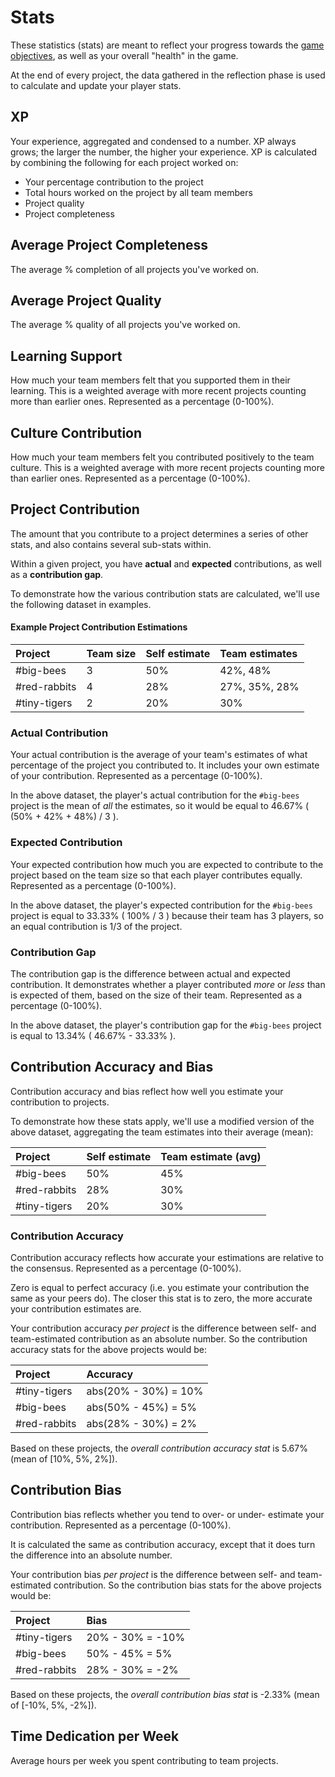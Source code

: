 # Stats

These statistics (stats) are meant to reflect your progress towards the [game objectives][game-objectives], as well as your overall "health" in the game.

At the end of every project, the data gathered in the reflection phase is used to calculate and update your player stats.

## XP

Your experience, aggregated and condensed to a number. XP always grows; the larger the number, the higher your experience. XP is calculated by combining the following for each project worked on:

- Your percentage contribution to the project
- Total hours worked on the project by all team members
- Project quality
- Project completeness

## Average Project Completeness

The average % completion of all projects you've worked on.

## Average Project Quality

The average % quality of all projects you've worked on.

## Learning Support

How much your team members felt that you supported them in their learning. This is a weighted average with more recent projects counting more than earlier ones. Represented as a percentage (0-100%).

## Culture Contribution

How much your team members felt you contributed positively to the team culture. This is a weighted average with more recent projects counting more than earlier ones. Represented as a percentage (0-100%).

## Project Contribution

The amount that you contribute to a project determines a series of other stats, and also contains several sub-stats within.

Within a given project, you have **actual** and **expected** contributions, as well as a **contribution gap**.

To demonstrate how the various contribution stats are calculated, we'll use the following dataset in examples.

#### Example Project Contribution Estimations

| Project      | Team size | Self estimate | Team estimates |
|:-------------|:----------|:--------------|:---------------|
| #big-bees    | 3         | 50%           | 42%, 48%       |
| #red-rabbits | 4         | 28%           | 27%, 35%, 28%  |
| #tiny-tigers | 2         | 20%           | 30%            |

### Actual Contribution

Your actual contribution is the average of your team's estimates of what percentage of the project you contributed to. It includes your own estimate of your contribution. Represented as a percentage (0-100%).

In the above dataset, the player's actual contribution for the `#big-bees` project is the mean of _all_ the estimates, so it would be equal to 46.67% ( (50% + 42% + 48%) / 3 ).

### Expected Contribution

Your expected contribution how much you are expected to contribute to the project based on the team size so that each player contributes equally. Represented as a percentage (0-100%).

In the above dataset, the player's expected contribution for the `#big-bees` project is equal to 33.33% ( 100% / 3 ) because their team has 3 players, so an equal contribution is 1/3 of the project.

### Contribution Gap

The contribution gap is the difference between actual and expected contribution. It demonstrates whether a player contributed _more_ or _less_ than is expected of them, based on the size of their team. Represented as a percentage (0-100%).

In the above dataset, the player's contribution gap for the `#big-bees` project is equal to 13.34% ( 46.67% - 33.33% ).

## Contribution Accuracy and Bias

Contribution accuracy and bias reflect how well you estimate your contribution to projects.

To demonstrate how these stats apply, we'll use a modified version of the above dataset, aggregating the team estimates into their average (mean):

| Project      | Self estimate | Team estimate (avg) |
|:-------------|:--------------|:--------------------|
| #big-bees    | 50%           | 45%                 |
| #red-rabbits | 28%           | 30%                 |
| #tiny-tigers | 20%           | 30%                 |

### Contribution Accuracy

Contribution accuracy reflects how accurate your estimations are relative to the consensus. Represented as a percentage (0-100%).

Zero is equal to perfect accuracy (i.e. you estimate your contribution the same as your peers do). The closer this stat is to zero, the more accurate your contribution estimates are.

Your contribution accuracy _per project_ is the difference between self- and team-estimated contribution as an absolute number. So the contribution accuracy stats for the above projects would be:

| Project      | Accuracy             |
|:-------------|:---------------------|
| #tiny-tigers | abs(20% - 30%) = 10% |
| #big-bees    | abs(50% - 45%) = 5%  |
| #red-rabbits | abs(28% - 30%) = 2%  |

Based on these projects, the _overall contribution accuracy stat_ is 5.67% (mean of [10%, 5%, 2%]).

## Contribution Bias

Contribution bias reflects whether you tend to over- or under- estimate your contribution. Represented as a percentage (0-100%).

It is calculated the same as contribution accuracy, except that it does turn the difference into an absolute number.

Your contribution bias _per project_ is the difference between self- and team-estimated contribution. So the contribution bias stats for the above projects would be:

| Project      | Bias             |
|:-------------|:-----------------|
| #tiny-tigers | 20% - 30% = -10% |
| #big-bees    | 50% - 45% = 5%   |
| #red-rabbits | 28% - 30% = -2%  |

Based on these projects, the _overall contribution bias stat_ is -2.33% (mean of [-10%, 5%, -2%]).

## Time Dedication per Week

Average hours per week you spent contributing to team projects.

[game-objectives]: ./Boundaries.md#objectives
